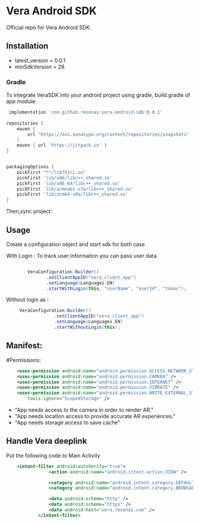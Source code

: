 # Vera Android SDK 

Official repo for Vera Android SDK.

## Installation
- latest_version = 0.0.1
- minSdkVersion = 28

### Gradle

To integrate VeraSDK into your android project using gradle, build.gradle of app module:

```groovy
 implementation 'com.github.resonai:vera-android-sdk:0.0.1'
 
repositories {
    maven {
        url "https://oss.sonatype.org/content/repositories/snapshots"
    }
    maven { url 'https://jitpack.io' }
}


packagingOptions {
    pickFirst "**/libfbjni.so"
    pickFirst 'lib/x86/libc++_shared.so'
    pickFirst 'lib/x86_64/libc++_shared.so'
    pickFirst 'lib/armeabi-v7a/libc++_shared.so'
    pickFirst 'lib/arm64-v8a/libc++_shared.so'
}
```

Then,sync project:


## Usage 
  Create a configuration object and start sdk  for both case 


With Login :
    To track user information you can  pass user data.

```groovy

        VeraConfiguration.Builder()
               .setClientAppID("vera_client_app")
               .setLanguage(Languages.EN)
               .startWithLogin(this, "userName", "userId", "token");
```
Without login as :

```groovy
     VeraConfiguration.Builder()
                  .setClientAppID("vera_client_app")
                  .setLanguage(Languages.EN)
                  .startWithoutLogin(this);
```

## Manifest: 

#Permissions: 

```xml
    <uses-permission android:name="android.permission.ACCESS_NETWORK_STATE" />
    <uses-permission android:name="android.permission.CAMERA" />
    <uses-permission android:name="android.permission.INTERNET" />
    <uses-permission android:name="android.permission.VIBRATE" />
    <uses-permission android:name="android.permission.WRITE_EXTERNAL_STORAGE"
        tools:ignore="ScopedStorage" />

```
* "App needs access to the camera in order to render AR."
* "App needs location access to provide accurate AR experiences."
* "App needs storage access to save cache"

## Handle  Vera deeplink 
 Put the following code to Main Activity 

```xml   
    <intent-filter android:autoVerify="true">
                <action android:name="android.intent.action.VIEW" />

                <category android:name="android.intent.category.DEFAULT" />
                <category android:name="android.intent.category.BROWSABLE" />

                <data android:scheme="http" />
                <data android:scheme="https" />
                <data android:host="vera.resonai.com" />
            </intent-filter>
```
